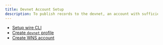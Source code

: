 ```yaml
---
title: Devnet Account Setup
description: To publish records to the devnet, an account with sufficient funds is required.
---
```


* [Setup wire CLI](https://github.com/wirelineio/incubator/tree/master/dxos/cli)
* [Create `devnet` profile](https://github.com/wirelineio/incubator/tree/master/dxos/cli/profiles)
* [Create WNS account](https://github.com/wirelineio/incubator/tree/master/dxos/cli#account-setup)
